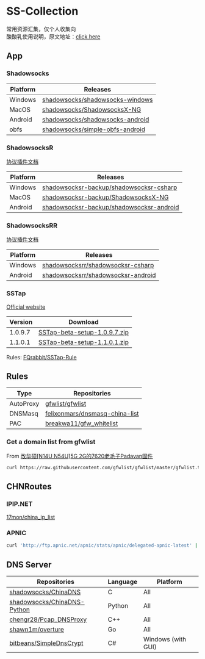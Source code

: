 # SS-Collection

常用资源汇集，仅个人收集向
</br>
酸酸乳使用说明，原文地址：[click here](https://www.paofucloud.pw/user/ticket)
## App

### Shadowsocks

| Platform | Releases                                                                                       |
| -------- | ---------------------------------------------------------------------------------------------- |
| Windows  | [shadowsocks/shadowsocks-windows](https://github.com/shadowsocks/shadowsocks-windows/releases) |
| MacOS    | [shadowsocks/ShadowsocksX-NG](https://github.com/shadowsocks/ShadowsocksX-NG/releases)         |
| Android  | [shadowsocks/shadowsocks-android](https://github.com/shadowsocks/shadowsocks-android/releases) |
| obfs     | [shadowsocks/simple-obfs-android](https://github.com/shadowsocks/simple-obfs-android/releases) |

### ShadowsocksR

[协议插件文档](https://github.com/shadowsocksr-backup/shadowsocks-rss/blob/master/ssr.md)

| Platform | Releases                                                                                                         |
| -------- | ---------------------------------------------------------------------------------------------------------------- |
| Windows  | [shadowsocksr-backup/shadowsocksr-csharp](https://github.com/shadowsocksr-backup/shadowsocksr-csharp/releases)   |
| MacOS    | [shadowsocksr-backup/ShadowsocksX-NG](https://github.com/shadowsocksr-backup/ShadowsocksX-NG/releases)           |
| Android  | [shadowsocksr-backup/shadowsocksr-android](https://github.com/shadowsocksr-backup/shadowsocksr-android/releases) |

### ShadowsocksRR

[协议插件文档](https://github.com/shadowsocksrr/shadowsocks-rss/blob/master/ssr.md)

| Platform | Releases                                                                                             |
| -------- | ---------------------------------------------------------------------------------------------------- |
| Windows  | [shadowsocksrr/shadowsocksr-csharp](https://github.com/shadowsocksrr/shadowsocksr-csharp/releases)   |
| Android  | [shadowsocksrr/shadowsocksr-android](https://github.com/shadowsocksrr/shadowsocksr-android/releases) |

### SSTap

[Official website](https://www.sockscap64.com/sstap-enjoy-gaming-enjoy-sstap/)

| Version | Download                                                                                                                       |
| ------- | ------------------------------------------------------------------------------------------------------------------------------ |
| 1.0.9.7 | [SSTap-beta-setup-1.0.9.7.zip](https://github.com/Tsuk1ko/SS-and-SSR-Collection/raw/master/SSTap/SSTap-beta-setup-1.0.9.7.zip) |
| 1.1.0.1 | [SSTap-beta-setup-1.1.0.1.zip](https://github.com/Tsuk1ko/SS-and-SSR-Collection/raw/master/SSTap/SSTap-beta-setup-1.1.0.1.zip) |

Rules: [FQrabbit/SSTap-Rule](https://github.com/FQrabbit/SSTap-Rule)

## Rules

| Type      | Repositories                                                                        |
| --------- | ----------------------------------------------------------------------------------- |
| AutoProxy | [gfwlist/gfwlist](https://github.com/gfwlist/gfwlist)                               |
| DNSMasq   | [felixonmars/dnsmasq-china-list](https://github.com/felixonmars/dnsmasq-china-list) |
| PAC       | [breakwa11/gfw_whitelist](https://github.com/breakwa11/gfw_whitelist)               |

### Get a domain list from gfwlist

From [改华硕[N14U N54U]5G 2G的7620老毛子Padavan固件](https://www.right.com.cn/forum/thread-161324-1-1.html)

```bash
curl https://raw.githubusercontent.com/gfwlist/gfwlist/master/gfwlist.txt | base64 -d | sort -u | sed '/^$\|@@/d' | sed 's#!.\+##; s#|##g; s#@##g; s#http:\/\/##; s#https:\/\/##;' | sed '/^[0-9]\+\.[0-9]\+\.[0-9]\+\.[0-9]\+$/d' | grep '^[0-9a-zA-Z\.-]\+$' | grep '\.' | sed 's#^\.\+##' | sort -u > gfwlist_domain.txt
```

## CHNRoutes

### IPIP.NET

[17mon/china_ip_list](https://github.com/17mon/china_ip_list)

### APNIC

```bash
curl 'http://ftp.apnic.net/apnic/stats/apnic/delegated-apnic-latest' | grep ipv4 | grep CN | awk -F\| '{ printf("%s/%d\n", $4, 32-log($5)/log(2)) }' > chnroute.txt
```

## DNS Server

| Repositories                                                                  | Language | Platform           |
| ----------------------------------------------------------------------------- | -------- | ------------------ |
| [shadowsocks/ChinaDNS](https://github.com/shadowsocks/ChinaDNS)               | C        | All                |
| [shadowsocks/ChinaDNS-Python](https://github.com/shadowsocks/ChinaDNS-Python) | Python   | All                |
| [chengr28/Pcap_DNSProxy](https://github.com/chengr28/Pcap_DNSProxy)           | C++      | All                |
| [shawn1m/overture](https://github.com/shawn1m/overture)                       | Go       | All                |
| [bitbeans/SimpleDnsCrypt](https://github.com/bitbeans/SimpleDnsCrypt)         | C#       | Windows (with GUI) |
